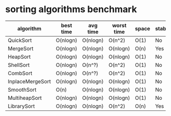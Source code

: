 # sorting algorithms benchmark

| algorithm        | best time  | avg time   | worst time | space | stable | time cost |
|-|-|-|-|-|-|-|
| QuickSort        | O(nlogn)   | O(nlogn)   | O(n^2)     | O(1)  | No     |     179ms |
| MergeSort        | O(nlogn)   | O(nlogn)   | O(nlogn)   | O(n)  | Yes    |     284ms |
| HeapSort         | O(nlogn)   | O(nlogn)   | O(nlogn)   | O(1)  | No     |     418ms |
| ShellSort        | O(nlogn)   | O(n^?)     | O(n^2)     | O(1)  | No     |     399ms |
| CombSort         | O(nlogn)   | O(n^?)     | O(n^2)     | O(1)  | No     |     411ms |
| InplaceMergeSort | O(nlogn)   | O(nlogn)   | O(nlogn)   | O(1)  | No     |     425ms |
| SmoothSort       | O(n)       | O(nlogn)   | O(nlogn)   | O(1)  | No     |     673ms |
| MultiheapSort    | O(nlogn)   | O(nlogn)   | O(nlogn)   | O(1)  | No     |     612ms |
| LibrarySort      | O(nlogn)   | O(nlogn)   | O(n^2)     | O(n)  | Yes    |     575ms |
